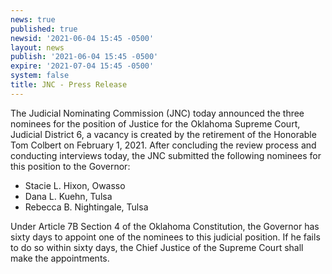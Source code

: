 ```yaml
---
news: true
published: true
newsid: '2021-06-04 15:45 -0500'
layout: news
publish: '2021-06-04 15:45 -0500'
expire: '2021-07-04 15:45 -0500'
system: false
title: JNC - Press Release
---
```

The Judicial Nominating Commission (JNC) today announced the three nominees for the position of Justice for the Oklahoma Supreme Court, Judicial District 6, a vacancy is created by the retirement of the Honorable Tom Colbert on February 1, 2021. After concluding the review process and conducting interviews today, the JNC submitted the following nominees for this position to the Governor:

- Stacie L. Hixon, Owasso
- Dana L. Kuehn, Tulsa
- Rebecca B. Nightingale, Tulsa

Under Article 7B Section 4 of the Oklahoma Constitution, the Governor has sixty days to appoint one of the nominees to this judicial position. If he fails to do so within sixty days, the Chief Justice of the Supreme Court shall make the appointments.
